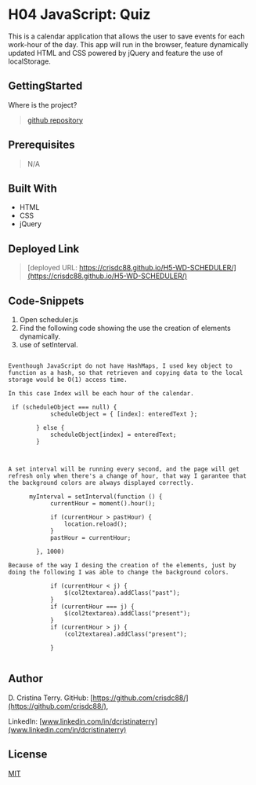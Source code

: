 # H04 JavaScript: Quiz

This is a calendar application that allows the user to save events for each work-hour of the day. This app will run in the browser, feature dynamically updated HTML and CSS powered by jQuery and feature the use of localStorage.

## GettingStarted

Where is the project?

>[github repository](https://github.com/crisdc88/H5-WD-SCHEDULER)

## Prerequisites

>N/A

## Built With

* HTML
* CSS
* jQuery

## Deployed Link

>[deployed URL: https://crisdc88.github.io/H5-WD-SCHEDULER/](https://crisdc88.github.io/H5-WD-SCHEDULER/)

## Code-Snippets

1. Open scheduler.js
2. Find the following code showing the use the creation of elements dynamically.
3. use of setInterval.

```

Eventhough JavaScript do not have HashMaps, I used key object to function as a hash, so that retrieven and copying data to the local storage would be O(1) access time.

In this case Index will be each hour of the calendar.

 if (scheduleObject === null) {
            scheduleObject = { [index]: enteredText };

        } else {
            scheduleObject[index] = enteredText;
        }



A set interval will be running every second, and the page will get refresh only when there's a change of hour, that way I garantee that the background colors are always displayed correctly.

      myInterval = setInterval(function () {
            currentHour = moment().hour();

            if (currentHour > pastHour) {
                location.reload();
            }
            pastHour = currentHour;

        }, 1000)

Because of the way I desing the creation of the elements, just by doing the following I was able to change the background colors.

            if (currentHour < j) {
                $(col2textarea).addClass("past");
            }
            if (currentHour === j) {
                $(col2textarea).addClass("present");
            }
            if (currentHour > j) {
                (col2textarea).addClass("present");

            }


```

## Author

D. Cristina Terry.
GitHub: [https://github.com/crisdc88/](https://github.com/crisdc88/),

LinkedIn: [www.linkedin.com/in/dcristinaterry](www.linkedin.com/in/dcristinaterry)

## License

[MIT](https://choosealicense.com/licenses/mit/)